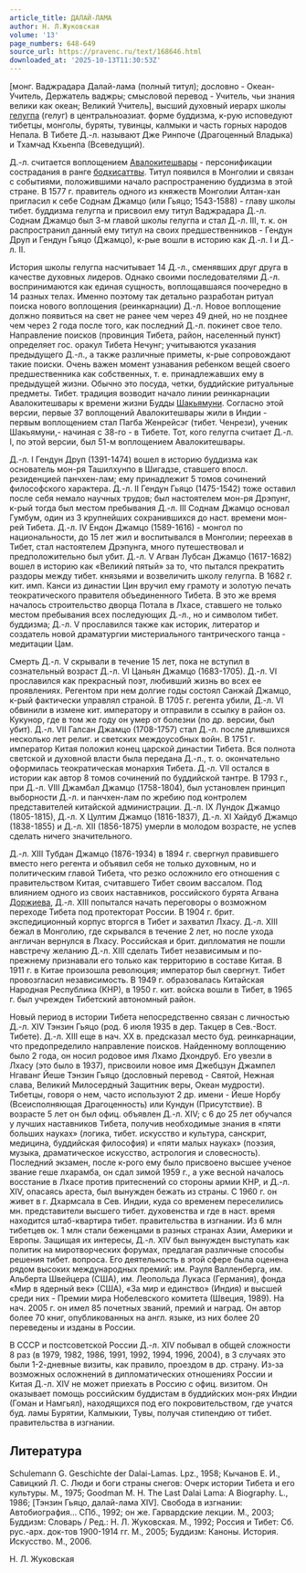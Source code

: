 ```yaml
---
article_title: ДАЛАЙ-ЛАМА
author: Н. Л.Жуковская
volume: '13'
page_numbers: 648-649
source_url: https://pravenc.ru/text/168646.html
downloaded_at: '2025-10-13T11:30:53Z'
---
```


[монг. Ваджрадара Далай-лама (полный титул); дословно - Океан-Учитель, Держатель ваджры; смысловой перевод - Учитель, чьи знания велики как океан; Великий Учитель], высший духовный иерарх школы [гелугпа](https://pravenc.ru/text/гелугпа.html) (гелуг) в центральноазиат. форме буддизма, к-рую исповедуют тибетцы, монголы, буряты, тувинцы, калмыки и часть горных народов Непала. В Тибете Д.-л. называют Дже Ринпоче (Драгоценный Владыка) и Тхамчад Кхьенпа (Всеведущий).

Д.-л. считается воплощением [Авалокитешвары](https://pravenc.ru/text/Авалокитешвары.html) - персонификации сострадания в ранге [бодхисаттвы](https://pravenc.ru/text/бодхисаттвы.html). Титул появился в Монголии и связан с событиями, положившими начало распространению буддизма в этой стране. В 1577 г. правитель одного из княжеств Монголии Алтан-хан пригласил к себе Соднам Джамцо (или Гьяцо; 1543-1588) - главу школы тибет. буддизма гелугпа и присвоил ему титул Ваджрадара Д.-л. Соднам Джамцо был 3-м главой школы гелугпа и стал Д.-л. III, т. к. он распространил данный ему титул на своих предшественников - Гендун Друп и Гендун Гьяцо (Джамцо), к-рые вошли в историю как Д.-л. I и Д.-л. II.

История школы гелугпа насчитывает 14 Д.-л., сменявших друг друга в качестве духовных лидеров. Однако своими последователями Д.-л. воспринимаются как единая сущность, воплощавшаяся поочередно в 14 разных телах. Именно поэтому так детально разработан ритуал поиска нового воплощения (реинкарнации) Д.-л. Новое воплощение должно появиться на свет не ранее чем через 49 дней, но не позднее чем через 2 года после того, как последний Д.-л. покинет свое тело. Направление поисков (провинция Тибета, район, населенный пункт) определяет гос. оракул Тибета Нечунг; учитываются указания предыдущего Д.-л., а также различные приметы, к-рые сопровождают такие поиски. Очень важен момент узнавания ребенком вещей своего предшественника как собственных, т. е. принадлежавших ему в предыдущей жизни. Обычно это посуда, четки, буддийские ритуальные предметы. Тибет. традиция возводит начало линии реинкарнации Авалокитешвары к времени жизни Будды [Шакьямуни](https://pravenc.ru/text/Шакьямуни.html). Согласно этой версии, первые 37 воплощений Авалокитешвары жили в Индии - первым воплощением стал Пагба Женрейсэг (тибет. Ченрези), ученик Шакьямуни,- начиная с 38-го - в Тибете. Тот, кого гелугпа считает Д.-л. I, по этой версии, был 51-м воплощением Авалокитешвары.

Д.-л. I Гендун Друп (1391-1474) вошел в историю буддизма как основатель мон-ря Ташилхунпо в Шигадзе, ставшего впосл. резиденцией панчхен-лам; ему принадлежит 5 томов сочинений философского характера. Д.-л. II Гендун Гьяцо (1475-1542) тоже оставил после себя немало научных трудов; был настоятелем мон-ря Дрэпунг, к-рый тогда был местом пребывания Д.-л. III Соднам Джамцо основал Гумбум, один из 3 крупнейших сохранившихся до наст. времени мон-рей Тибета. Д.-л. IV Ёндон Джамцо (1589-1616) - монгол по национальности, до 15 лет жил и воспитывался в Монголии; переехав в Тибет, стал настоятелем Дрэпунга, много путешествовал и предположительно был убит. Д.-л. V Агван Лубсан Джамцо (1617-1682) вошел в историю как «Великий пятый» за то, что пытался прекратить раздоры между тибет. князьями и возвеличить школу гелугпа. В 1682 г. кит. имп. Канси из династии Цин вручил ему грамоту и золотую печать теократического правителя объединенного Тибета. В это же время началось строительство дворца Потала в Лхасе, ставшего не только местом пребывания всех последующих Д.-л., но и символом тибет. буддизма; Д.-л. V прославился также как историк, литератор и создатель новой драматургии мистериального тантрического танца - медитации Цам.

Смерть Д.-л. V скрывали в течение 15 лет, пока не вступил в сознательный возраст Д.-л. VI Цаньян Джамцо (1683-1705). Д.-л. VI прославился как прекрасный поэт, любивший жизнь во всех ее проявлениях. Регентом при нем долгие годы состоял Санжай Джамцо, к-рый фактически управлял страной. В 1705 г. регента убили, Д.-л. VI обвинили в измене кит. императору и отправили в ссылку в район оз. Кукунор, где в том же году он умер от болезни (по др. версии, был убит). Д.-л. VII Галсан Джамцо (1708-1757) стал Д.-л. после длившихся несколько лет религ. и светских междоусобных войн. В 1751 г. император Китая положил конец царской династии Тибета. Вся полнота светской и духовной власти была передана Д.-л., т. о. окончательно оформилась теократическая монархия Тибета. Д.-л. VII остался в истории как автор 8 томов сочинений по буддийской тантре. В 1793 г., при Д.-л. VIII Джамбал Джамцо (1758-1804), был установлен принцип выборности Д.-л. и панчхен-лам по жребию под контролем представителей китайской администрации. Д.-л. IX Лундок Джамцо (1805-1815), Д.-л. X Цултим Джамцо (1816-1837), Д.-л. XI Хайдуб Джамцо (1838-1855) и Д.-л. XII (1856-1875) умерли в молодом возрасте, не успев сделать ничего значительного.

Д.-л. XIII Тубдан Джамцо (1876-1934) в 1894 г. свергнул правившего вместо него регента и объявил себя не только духовным, но и политическим главой Тибета, что резко осложнило его отношения с правительством Китая, считавшего Тибет своим вассалом. Под влиянием одного из своих наставников, российского бурята Агвана [Доржиева](https://pravenc.ru/text/Доржиева.html), Д.-л. XIII попытался начать переговоры о возможном переходе Тибета под протекторат России. В 1904 г. брит. экспедиционный корпус вторгся в Тибет и захватил Лхасу. Д.-л. XIII бежал в Монголию, где скрывался в течение 2 лет, но после ухода англичан вернулся в Лхасу. Российская и брит. дипломатия не пошли навстречу желанию Д.-л. XIII сделать Тибет независимым и по-прежнему признавали его только как территорию в составе Китая. В 1911 г. в Китае произошла революция; император был свергнут. Тибет провозгласил независимость. В 1949 г. образовалась Китайская Народная Республика (КНР), в 1950 г. кит. войска вошли в Тибет, в 1965 г. был учрежден Тибетский автономный район.

Новый период в истории Тибета непосредственно связан с личностью Д.-л. XIV Тэнзин Гьяцо (род. 6 июля 1935 в дер. Такцер в Сев.-Вост. Тибете). Д.-л. XIII еще в нач. XX в. предсказал место буд. реинкарнации, что предопределило направление поисков. Найденному воплощению было 2 года, он носил родовое имя Лхамо Дхондруб. Его увезли в Лхасу (это было в 1937), присвоили новое имя Джебцзун Джампел Нгаванг Йеше Тэнзин Гьяцо (дословный перевод - Святой, Нежная слава, Великий Милосердный Защитник веры, Океан мудрости). Тибетцы, говоря о нем, часто используют 2 др. имени - Йеше Норбу (Всеисполняющая Драгоценность) или Кундун (Присутствие). В возрасте 5 лет он был офиц. объявлен Д.-л. XIV; с 6 до 25 лет обучался у лучших наставников Тибета, получив необходимые знания в «пяти больших науках» (логика, тибет. искусство и культура, санскрит, медицина, буддийская философия) и «пяти малых науках» (поэзия, музыка, драматическое искусство, астрология и словесность). Последний экзамен, после к-рого ему было присвоено высшее ученое звание геше лхарамба, он сдал зимой 1959 г., а уже весной началось восстание в Лхасе против притеснений со стороны армии КНР, и Д.-л. XIV, опасаясь ареста, был вынужден бежать из страны. С 1960 г. он живет в г. Дхармсала в Сев. Индии, куда со временем переселились мн. представители высшего тибет. духовенства и где в наст. время находится штаб-квартира тибет. правительства в изгнании. Из 6 млн тибетцев ок. 1 млн стали беженцами в разных странах Азии, Америки и Европы. Защищая их интересы, Д.-л. XIV был вынужден выступать как политик на миротворческих форумах, предлагая различные способы решения тибет. вопроса. Его деятельность в этой сфере была оценена рядом высоких международных премий: им. Рауля Валленберга, им. Альберта Швейцера (США), им. Леопольда Лукаса (Германия), фонда «Мир в ядерный век» (США), «За мир и единство» (Индия) и высшей среди них - Премии мира Нобелевского комитета (Швеция, 1989). На нач. 2005 г. он имел 85 почетных званий, премий и наград. Он автор более 70 книг, опубликованных на англ. языке, из них более 20 переведены и изданы в России.

В СССР и постсоветской России Д.-л. XIV побывал в общей сложности 8 раз (в 1979, 1982, 1986, 1991, 1992, 1994, 1996, 2004), в 3 случаях это были 1-2-дневные визиты, как правило, проездом в др. страну. Из-за возможных осложнений в дипломатических отношениях России и Китая Д.-л. XIV не может приехать в Россию с офиц. визитом. Он оказывает помощь российским буддистам в буддийских мон-рях Индии (Гоман и Намгьял), находящихся под его покровительством, где учатся буд. ламы Бурятии, Калмыкии, Тувы, получая стипендию от тибет. правительства в изгнании.

## Литература

Schulemann G. Geschichte der Dalai-Lamas. Lpz., 1958; Кычанов Е. И., Савицкий Л. С. Люди и боги страны снегов: Очерк истории Тибета и его культуры. М., 1975; Goodman M. H. The Last Dalai Lama: A Biography. L., 1986; [Тэнзин Гьяцо, далай-лама XIV]. Свобода в изгнании: Автобиография... СПб., 1992; он же. Гарвардские лекции. М., 2003; Буддизм: Словарь / Ред.: Н. Л. Жуковская. М., 1992; Россия и Тибет: Сб. рус.-арх. док-тов 1900-1914 гг. М., 2005; Буддизм: Каноны. История. Искусство. М., 2006.

Н. Л.  Жуковская
